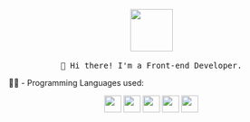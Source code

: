 <p align="center">
  <img src="https://i.pinimg.com/originals/b3/9b/16/b39b168a37a070bdc9d96eb125bd4e20.gif" width="75px">
  <br><br>
  <samp>
    👋 Hi there! I'm a Front-end Developer.
  </samp>
</p>

👨‍💻 - Programming Languages used:

<div align="center">
  <img src='https://github.com/str0ng1/str0ng1/blob/master/images/js.svg' width='30' />
  <img src='https://github.com/str0ng1/str0ng1/blob/master/images/python.svg' height='30' />
  <img src='https://github.com/str0ng1/str0ng1/blob/master/images/c-original.svg' width='30' />
  <img src='https://github.com/str0ng1/str0ng1/blob/master/images/html.svg' width='30' />
  <img src='https://github.com/str0ng1/str0ng1/blob/master/images/css.svg' width='30' />
</div>
